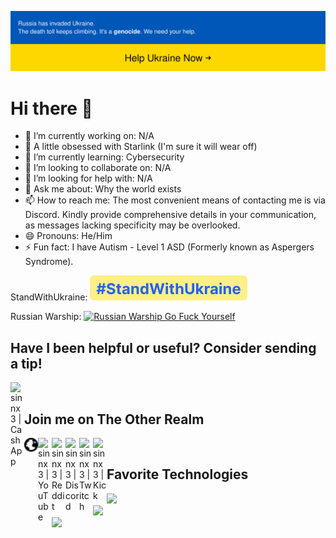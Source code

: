 [![Stand With Ukraine](https://raw.githubusercontent.com/vshymanskyy/StandWithUkraine/main/banner2-direct.svg)](https://stand-with-ukraine.pp.ua)

# Hi there 👋

- 🔭 I’m currently working on: N/A
- 📡 A little obsessed with Starlink (I'm sure it will wear off)
- 🌱 I’m currently learning: Cybersecurity
- 👯 I’m looking to collaborate on: N/A
- 🤔 I’m looking for help with: N/A
- 💬 Ask me about: Why the world exists
- 📫 How to reach me: The most convenient means of contacting me is via Discord. Kindly provide comprehensive details in your communication, as messages lacking specificity may be overlooked.
- 😄 Pronouns: He/Him
- ⚡ Fun fact: I have Autism - Level 1 ASD (Formerly known as Aspergers Syndrome).

StandWithUkraine:
[![Stand With Ukraine](https://raw.githubusercontent.com/vshymanskyy/StandWithUkraine/main/badges/StandWithUkraine.svg)](https://stand-with-ukraine.pp.ua)

Russian Warship:
[![Russian Warship Go Fuck Yourself](https://raw.githubusercontent.com/vshymanskyy/StandWithUkraine/main/badges/RussianWarship.svg)](https://stand-with-ukraine.pp.ua)

## Have I been helpful or useful? Consider sending a tip!
[<img align="left" alt="sinnx3 | CashApp" width="22px" src="https://cdn.jsdelivr.net/npm/simple-icons@10.0.0/icons/cashapp.svg" />][cashapp]

<br>

## Join me on The Other Realm
[<img align="left" alt="sinnx3" width="22px" src="https://raw.githubusercontent.com/iconic/open-iconic/master/svg/globe.svg" />][website]
[<img align="left" alt="sinnx3 | YouTube" width="22px" src="https://cdn.jsdelivr.net/npm/simple-icons@10.0.0/icons/youtube.svg" />][youtube]
[<img align="left" alt="sinnx3 | Reddit" width="22px" src="https://cdn.jsdelivr.net/npm/simple-icons@10.0.0/icons/reddit.svg" />][reddit]
[<img align="left" alt="sinnx3 | Discord" width="22px" src="https://cdn.jsdelivr.net/npm/simple-icons@10.0.0/icons/discord.svg" />][discord]
[<img align="left" alt="sinnx3 | Twitch" width="22px" src="https://cdn.jsdelivr.net/npm/simple-icons@10.0.0/icons/twitch.svg" />][twitch]
[<img align="left" alt="sinnx3 | Kick" width="22px" src="https://cdn.jsdelivr.net/npm/simple-icons@10.0.0/icons/kick.svg" />][kick]

<br>

## Favorite Technologies

[<img src="https://img.shields.io/badge/OS-Linux-informational?style=flat&logo=linux&logoColor=white&color=3282b8">][linux]<br>
[<img src="https://img.shields.io/badge/Editor-VS Code-informational?style=flat&logo=visual-studio-code&logoColor=white&color=3282b8">][vscode]<br>
[<img src="https://img.shields.io/badge/Shell-Bash-informational?style=flat&logo=gnu-bash&logoColor=white&color=3282b8">][bash]<br>

[youtube]: https://www.youtube.com/@sinnx3
[reddit]: https://www.reddit.com/user/LowEviction
[discord]: https://discord.com/users/101142664862244864
[twitch]: https://twitch.tv/sinnx3
[kick]: https://kick.com/sinnx3
[linux]: https://www.linux.org/
[vscode]: https://github.com/microsoft/vscode
[bash]: https://www.gnu.org/software/bash/
[website]: https://dontasktoask.com/
[cashapp]: https://cash.app/$sinnx3

<!--
**sinnx3/sinnx3** is a ✨ _special_ ✨ repository because its `README.md` (this file) appears on your GitHub profile.

Here are some ideas to get you started:

- 🔭 I’m currently working on ...
- 🌱 I’m currently learning ...
- 👯 I’m looking to collaborate on ...
- 🤔 I’m looking for help with ...
- 💬 Ask me about ...
- 📫 How to reach me: ...
- 😄 Pronouns: ...
- ⚡ Fun fact: ...
-->
